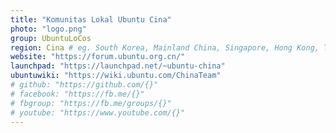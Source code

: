 ```yaml
---
title: "Komunitas Lokal Ubuntu Cina"
photo: "logo.png"
group: UbuntuLoCos
region: Cina # eg. South Korea, Mainland China, Singapore, Hong Kong, Taiwan ...
website: "https://forum.ubuntu.org.cn/"
launchpad: "https://launchpad.net/~ubuntu-china"
ubuntuwiki: "https://wiki.ubuntu.com/ChinaTeam"
# github: "https://github.com/{}"
# facebook: "https://fb.me/{}"
# fbgroup: "https://fb.me/groups/{}"
# youtube: "https://www.youtube.com/{}"
---
```

<!-- Detailed description about the community -->